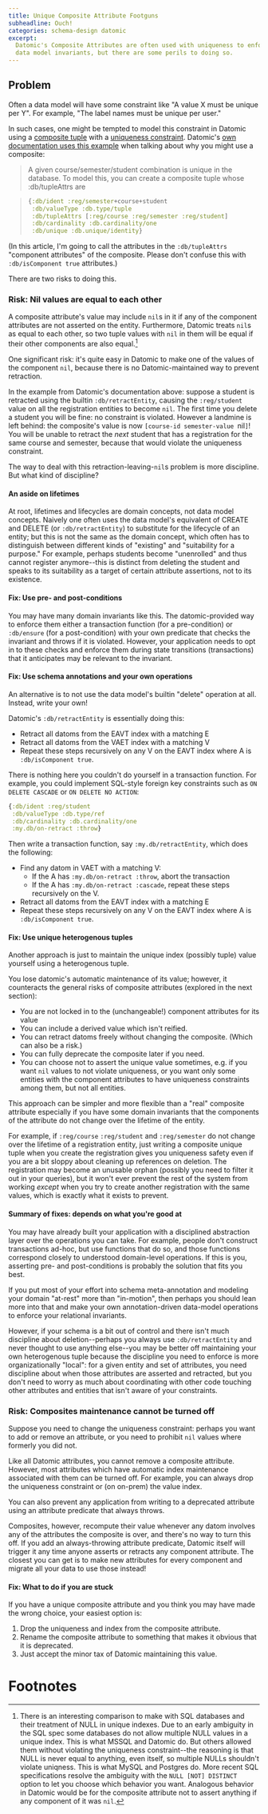 ```yaml
---
title: Unique Composite Attribute Footguns
subheadline: Ouch!
categories: schema-design datomic
excerpt:
  Datomic's Composite Attributes are often used with uniqueness to enforce
  data model invariants, but there are some perils to doing so.
---
```


## Problem

Often a data model will have some constraint like
"A value X must be unique per Y".
For example, "The label names must be unique per user."

In such cases, one might be tempted to model this constraint in Datomic
using a [composite tuple] with a [uniqueness constraint].
Datomic's [own documentation uses this example][registration-composite-example] 
when talking about why you might use a composite:

> A given course/semester/student combination is unique in the database.
> To model this, you can create a composite tuple whose :db/tupleAttrs are

> ```clojure
> {:db/ident :reg/semester+course+student
>  :db/valueType :db.type/tuple
>  :db/tupleAttrs [:reg/course :reg/semester :reg/student]
>  :db/cardinality :db.cardinality/one
>  :db/unique :db.unique/identity}
> ```

[composite tuple]: https://docs.datomic.com/pro/schema/schema.html#tuples
[uniqueness constraint]: https://docs.datomic.com/pro/schema/schema.html#operational-schema-attributes
[registration-composite-example]: https://docs.datomic.com/pro/schema/schema.html#composite-tuples

(In this article, I'm going to call the attributes in the `:db/tupleAttrs`
"component attributes" of the composite.
Please don't confuse this with `:db/isComponent true` attributes.)

There are two risks to doing this.

### Risk: Nil values are equal to each other

A composite attribute's value may include `nil`s in it if any of the component
attributes are not asserted on the entity.
Furthermore, Datomic treats `nil`s as equal to each other,
so two tuple values with `nil` in them will be equal if their other components are
also equal.[^1]

One significant risk:
it's quite easy in Datomic to make one of the values of the component `nil`,
because there is no Datomic-maintained way to prevent retraction.

In the example from Datomic's documentation above:
suppose a student is retracted using the builtin `:db/retractEntity`,
causing the `:reg/student` value on all the registration entities to become 
`nil`.
The first time you delete a student you will be fine:
no constraint is violated.
However a landmine is left behind: the composite's value is now
`[course-id semester-value `nil`]`!
You will be unable to retract the *next* student that has a registration
for the same course and semester, because that would violate the uniqueness 
constraint.

The way to deal with this retraction-leaving-`nil`s problem is more discipline.
But what kind of discipline?

#### An aside on lifetimes

At root, lifetimes and lifecycles are domain concepts, not data model concepts.
Naively one often uses the data model's equivalent of CREATE and DELETE
(or `:db/retractEntity`) to substitute for the lifecycle of an entity;
but this is not the same as the domain concept,
which often has to distinguish between different kinds of "existing"
and "suitability for a purpose."
For example, perhaps students become "unenrolled" and thus cannot register
anymore--this is distinct from deleting the student and speaks to its 
suitability as a target of certain attribute assertions, not to its existence.

#### Fix: Use pre- and post-conditions

You may have many domain invariants like this.
The datomic-provided way to enforce them either
a transaction function (for a pre-condition)
or `:db/ensure` (for a post-condition)
with your own predicate that checks the invariant and throws if it is violated.
However, your application needs to opt in to these checks and enforce them
during state transitions (transactions) that it anticipates may be relevant 
to the invariant.

#### Fix: Use schema annotations and your own operations

An alternative is to not use the data model's builtin "delete" operation at all.
Instead, write your own!

Datomic's `:db/retractEntity` is essentially doing this:

* Retract all datoms from the EAVT index with a matching E
* Retract all datoms from the VAET index with a matching V
* Repeat these steps recursively on any V on the EAVT index where A is 
  `:db/isComponent true`.

There is nothing here you couldn't do yourself in a transaction function.
For example, you could implement SQL-style foreign key constraints
such as `ON DELETE CASCADE` or `ON DELETE NO ACTION`:

```clojure
{:db/ident :reg/student
 :db/valueType :db.type/ref
 :db/cardinality :db.cardinality/one
 :my.db/on-retract :throw}
```

Then write a transaction function, say `:my.db/retractEntity`, which does 
the following:

* Find any datom in VAET with a matching V:
  * If the A has `:my.db/on-retract :throw`, abort the transaction
  * If the A has `:my.db/on-retract :cascade`, repeat these steps recursively
    on the V.
* Retract all datoms from the EAVT index with a matching E
* Repeat these steps recursively on any V on the EAVT index where A is
  `:db/isComponent true`.

#### Fix: Use unique heterogenous tuples

Another approach is just to maintain the unique index (possibly tuple) value 
yourself using a heterogenous tuple.

You lose datomic's automatic maintenance of its value; however,
it counteracts the general risks of composite attributes (explored in the 
next section):

* You are not locked in to the (unchangeable!) component attributes for its 
  value
* You can include a derived value which isn't reified.
* You can retract datoms freely without changing the composite.
  (Which can also be a risk.)
* You can fully deprecate the composite later if you need.
* You can choose not to assert the unique value sometimes,
  e.g. if you want `nil` values to not violate uniqueness,
  or you want only some entities with the component attributes to have
  uniqueness constraints among them, but not all entities.

This approach can be simpler and more flexible than a "real" 
composite attribute
especially if you have some domain invariants that the components of the
attribute do not change over the lifetime of the entity.

For example, if `:reg/course` `:reg/student` and `:reg/semester`
do not change over the lifetime of a registration entity,
just writing a composite unique tuple when you create the registration
gives you uniqueness safety even if you are a bit sloppy about cleaning up 
references on deletion.
The registration may become an unusable orphan
(possibly you need to filter it out in your queries),
but it won't ever prevent the rest of the system from working *except*
when you try to create another registration with the same values,
which is exactly what it exists to prevent.

#### Summary of fixes: depends on what you're good at

You may have already built your application with a disciplined abstraction 
layer over the operations you can take. For example, people don't construct 
transactions ad-hoc, but use functions that do so, and those functions 
correspond closely to understood domain-level operations.
If this is you, asserting pre- and post-conditions is probably the solution
that fits you best.

If you put most of your effort into schema meta-annotation and modeling your 
domain "at-rest" more than "in-motion", then perhaps you should lean more 
into that and make your own annotation-driven data-model operations
to enforce your relational invariants.

However, if your schema is a bit out of control and there isn't much 
discipline about deletion--perhaps you always use `:db/retractEntity` and 
never thought to use anything else--you may be better off maintaining your 
own heterogenous tuple because the discipline you need to enforce is more 
organizationally "local": for a given entity and set of attributes, you need 
discipline about when those attributes are asserted and retracted,
but you don't need to worry as much about coordinating with other code 
touching other attributes and entities that isn't aware of your constraints.

### Risk: Composites maintenance cannot be turned off

Suppose you need to change the uniqueness constraint:
perhaps you want to add or remove an attribute,
or you need to prohibit `nil` values where formerly you did not.

Like all Datomic attributes, you cannot remove a composite attribute.
However, most attributes which have automatic index maintenance associated with
them can be turned off. For example, you can always drop the uniqueness 
constraint or (on on-prem) the value index.

You can also prevent any application from writing to a deprecated attribute
using an attribute predicate that always throws.

Composites, however, recompute their value whenever any datom involves
any of the attributes the composite is over,
and there's no way to turn this off.
If you add an always-throwing attribute predicate, Datomic itself
will trigger it any time anyone asserts or retracts any component attribute.
The closest you can get is to make new attributes for every component
and migrate all your data to use those instead!

#### Fix: What to do if you are stuck

If you have a unique composite attribute and you think you may have made the 
wrong choice, your easiest option is:

1. Drop the uniqueness and index from the composite attribute.
2. Rename the composite attribute to something that makes it obvious that it is 
   deprecated.
3. Just accept the minor tax of Datomic maintaining this value.

# Footnotes

[^1]: There is an interesting comparison to make with SQL databases and 
      their treatment of NULL in unique indexes.
      Due to an early ambiguity in the SQL spec some databases do not allow
      multiple NULL values in a unique index. 
      This is what MSSQL and Datomic do.
      But others allowed them without violating the uniqueness
      constraint--the reasoning is that NULL is never equal to anything,
      even itself, so multiple NULLs shouldn't violate uniqness.
      This is what MySQL and Postgres do.
      More recent SQL specifications resolve the ambiguity 
      with the `NULL [NOT] DISTINCT` option
      to let you choose which behavior you want.
      Analogous behavior in Datomic would be for the composite attribute
      not to assert anything if any component of it was `nil`.
